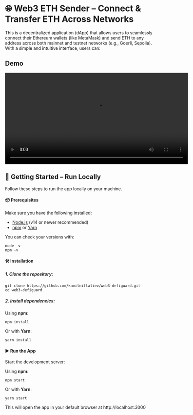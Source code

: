 # 🌐 Web3 ETH Sender – Connect & Transfer ETH Across Networks

This is a decentralized application (dApp) that allows users to seamlessly connect their Ethereum wallets (like MetaMask) and send ETH to any address across both mainnet and testnet networks (e.g., Goerli, Sepolia). With a simple and intuitive interface, users can:

## Demo

<video width="600" controls>
  <source src="./public/demo.mp4" type="video/mp4">
  Your browser does not support the video tag.
</video>

## 🚀 Getting Started – Run Locally

Follow these steps to run the app locally on your machine.

#### 📦 Prerequisites

Make sure you have the following installed:

- [Node.js](https://nodejs.org/) (v14 or newer recommended)
- [npm](https://www.npmjs.com/) or [Yarn](https://yarnpkg.com/)

You can check your versions with:

```
node -v
npm -v
```

#### 🛠️ Installation

##### 1. Clone the repository:

```
git clone https://github.com/kamilniftaliev/web3-defiguard.git
cd web3-defiguard
```

##### 2. Install dependencies:

Using **npm**:

```
npm install
```

Or with **Yarn**:

```
yarn install
```

#### ▶️ Run the App

Start the development server:

Using **npm**:

```
npm start
```

Or with **Yarn**:

```
yarn start
```

This will open the app in your default browser at http://localhost:3000
